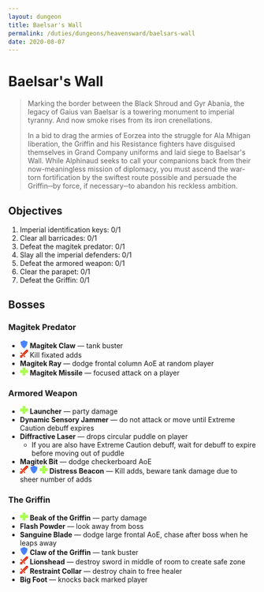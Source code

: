 ```yaml
---
layout: dungeon
title: Baelsar's Wall
permalink: /duties/dungeons/heavensward/baelsars-wall
date: 2020-08-07
---
```


# Baelsar's Wall

> Marking the border between the Black Shroud and Gyr Abania, the legacy of Gaius van Baelsar is a towering monument to imperial tyranny. And now smoke rises from its iron crenellations.
>
> In a bid to drag the armies of Eorzea into the struggle for Ala Mhigan liberation, the Griffin and his Resistance fighters have disguised themselves in Grand Company uniforms and laid siege to Baelsar's Wall. While Alphinaud seeks to call your companions back from their now-meaningless mission of diplomacy, you must ascend the war-torn fortification by the swiftest route possible and persuade the Griffin─by force, if necessary─to abandon his reckless ambition.

## Objectives

1. Imperial identification keys: 0/1
2. Clear all barricades: 0/1
3. Defeat the magitek predator: 0/1
4. Slay all the imperial defenders: 0/1
5. Defeat the armored weapon: 0/1
6. Clear the parapet: 0/1
7. Defeat the Griffin: 0/1

## Bosses

### Magitek Predator

- ![](/assets/icons/role-tank.png) **Magitek Claw** — tank buster
- ![](/assets/icons/role-dps.png) Kill fixated adds
- **Magitek Ray** — dodge frontal column AoE at random player
- ![](/assets/icons/role-healer.png) **Magitek Missile** — focused attack on a player

### Armored Weapon

- ![](/assets/icons/role-healer.png) **Launcher** — party damage
- **Dynamic Sensory Jammer** — do not attack or move until Extreme Caution debuff expires
- **Diffractive Laser** — drops circular puddle on player
  - If you are also have Extreme Caution debuff, wait for debuff to expire before moving out of puddle
- **Magitek Bit** — dodge checkerboard AoE
- ![](/assets/icons/role-dps.png) ![](/assets/icons/role-tank.png) ![](/assets/icons/role-healer.png) **Distress Beacon** — Kill adds, beware tank damage due to sheer number of adds

### The Griffin

- ![](/assets/icons/role-healer.png) **Beak of the Griffin** — party damage
- **Flash Powder** — look away from boss
- **Sanguine Blade** — dodge large frontal AoE, chase after boss when he leaps away
- ![](/assets/icons/role-tank.png) **Claw of the Griffin** — tank buster
- ![](/assets/icons/role-dps.png) **Lionshead** — destroy sword in middle of room to create safe zone
- ![](/assets/icons/role-dps.png) **Restraint Collar** — destroy chain to free healer
- **Big Foot** — knocks back marked player

